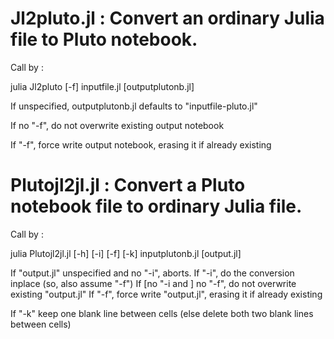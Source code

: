 # Jl2pluto.jl : Convert an ordinary Julia file to Pluto notebook.

Call by :

  julia Jl2pluto [-f] inputfile.jl [outputplutonb.jl]

  If unspecified, outputplutonb.jl  defaults to "inputfile-pluto.jl"
  
  If no "-f", do not overwrite existing output notebook
  
  If    "-f", force write output notebook, erasing it if already existing
  
  
# Plutojl2jl.jl : Convert a Pluto notebook file to ordinary Julia file.

 Call by :

  julia Plutojl2jl.jl [-h] [-i] [-f] [-k] inputplutonb.jl [output.jl]

  If "output.jl" unspecified and no "-i", aborts.
  If "-i", do the conversion inplace (so, also assume "-f")
  If [no "-i and ] no "-f", do not overwrite existing "output.jl"
  If                  "-f", force write "output.jl", erasing it if already existing
  
  If "-k" keep one blank line between cells (else delete both two blank lines between cells)
